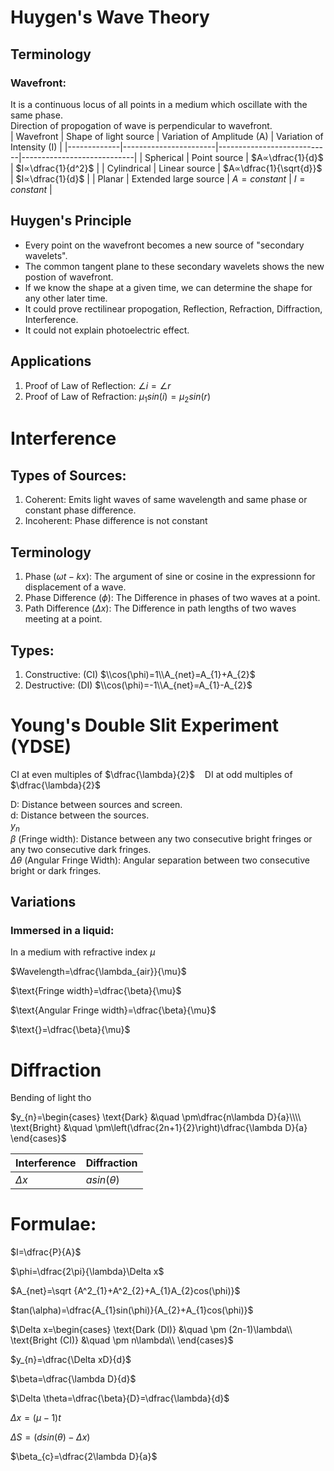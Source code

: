 # Huygen's Wave Theory

## Terminology

### Wavefront:

It is a continuous locus of all points in a medium which oscillate with the same phase.<br>
Direction of propogation of wave is perpendicular to wavefront.<br>
| Wavefront   | Shape of light source | Variation of Amplitude (A) | Variation of Intensity (I) |
|-------------|-----------------------|----------------------------|----------------------------|
| Spherical   | Point source          | $A∝\dfrac{1}{d}$           | $I∝\dfrac{1}{d^2}$         |
| Cylindrical | Linear source         | $A∝\dfrac{1}{\sqrt{d}}$    | $I∝\dfrac{1}{d}$           |
| Planar      | Extended large source | $A=constant$               | $I=constant$               |

## Huygen's Principle

* Every point on the wavefront becomes a new source of "secondary wavelets".
* The common tangent plane to these secondary wavelets shows the new postion of wavefront.
* If we know the shape at a given time, we can determine the shape for any other later time.
* It could prove rectilinear propogation, Reflection, Refraction, Diffraction, Interference.
* It could not explain photoelectric effect.

## Applications

1. Proof of Law of Reflection: $\angle i=\angle r$
2. Proof of Law of Refraction: $\mu_{1}sin(i)=\mu_{2}sin(r)$

# Interference

## Types of Sources:

1. Coherent: Emits light waves of same wavelength and same phase or constant phase difference.
2. Incoherent: Phase difference is not constant

## Terminology

1. Phase ($\omega t-kx$): The argument of sine or cosine in the expressionn for displacement of a wave.
2. Phase Difference ($\phi$): The Difference in phases of two waves at a point.
3. Path Difference ($\Delta x$): The Difference in path lengths of two waves meeting at a point.

## Types:

1. Constructive: (CI) $\\cos(\phi)=1\\A_{net}=A_{1}+A_{2}$
2. Destructive: (DI) $\\cos(\phi)=-1\\A_{net}=A_{1}-A_{2}$

# Young's Double Slit Experiment (YDSE)

CI at even  multiples of $\dfrac{\lambda}{2}$
&nbsp;&nbsp; DI at odd  multiples of $\dfrac{\lambda}{2}$

D: Distance between sources and screen.<br>
d: Distance between the sources.<br>
$y_{n}$<br>
$\beta$ (Fringe width): Distance between any two consecutive bright fringes or any two consecutive dark fringes.<br>
$\Delta \theta$ (Angular Fringe Width): Angular separation between two consecutive bright or dark fringes.<br>

## Variations

### Immersed in a liquid:

In a medium with refractive index $\mu$

$Wavelength=\dfrac{\lambda_{air}}{\mu}$

$\text{Fringe width}=\dfrac{\beta}{\mu}$

$\text{Angular Fringe width}=\dfrac{\beta}{\mu}$

$\text{}=\dfrac{\beta}{\mu}$

# Diffraction

Bending of light tho

$y_{n}=\begin{cases}
        \text{Dark} &\quad \pm\dfrac{n\lambda D}{a}\\\\
        \text{Bright} &\quad \pm\left(\dfrac{2n+1}{2}\right)\dfrac{\lambda D}{a}
    \end{cases}$


| Interference | Diffraction     |
|--------------|-----------------|
| $\Delta x$   | $a sin(\theta)$ |
# Formulae:

$I=\dfrac{P}{A}$

$\phi=\dfrac{2\pi}{\lambda}\Delta x$

$A_{net}=\sqrt {A^2_{1}+A^2_{2}+A_{1}A_{2}cos(\phi)}$

$tan(\alpha)=\dfrac{A_{1}sin(\phi)}{A_{2}+A_{1}cos(\phi)}$

$\Delta x=\begin{cases}
       \text{Dark (DI)} &\quad \pm (2n-1)\lambda\\
       \text{Bright (CI)} &\quad \pm n\lambda\\
    \end{cases}$

$y_{n}=\dfrac{\Delta xD}{d}$

$\beta=\dfrac{\lambda D}{d}$

$\Delta \theta=\dfrac{\beta}{D}=\dfrac{\lambda}{d}$

$Δx=(μ-1)t$

$ΔS=(dsin(\theta)-Δx)$

$\beta_{c}=\dfrac{2\lambda D}{a}$